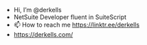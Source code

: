 - Hi, I’m @derkells
- NetSuite Developer fluent in SuiteScript
- 📫 How to reach me https://linktr.ee/derkells
- https://derkells.com/
